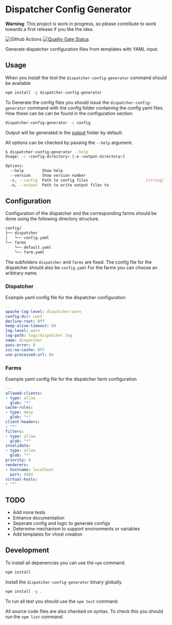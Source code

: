 # Dispatcher Config Generator

**Warning**: This project is work in progress, so please contribute to work
towards a first release if you like the idea.

![Github Actions](https://github.com/bdhoine/dispatcher-config-generator/workflows/Build/badge.svg)
[![Quality Gate Status](https://sonarcloud.io/api/project_badges/measure?project=bdhoine_dispatcher-config-generator&metric=alert_status)](https://sonarcloud.io/dashboard?id=bdhoine_dispatcher-config-generator)

Generate dispatcher configuration files from templates with YAML input.

## Usage

When you install the tool the `dispatcher-config-generator` command should be
available

```sh
npm install -g dispatcher-config-generator
```

To Generate the config files you should issue the `dispatcher-config-generator`
command with the
config folder containing the config yaml files.
How these can be can be found in the configuration section.

```sh
dispatcher-config-generator -c config
```

Output will be generated in the [output](output) folder by default.

All options can be checked by passing the `--help` argument.

```sh
$ dispatcher-config-generator --help
Usage: -c <config-directory> [-o <output-directory>]

Options:
  --help        Show help                                              [boolean]
  --version     Show version number                                    [boolean]
  -c, --config  Path to config files                         [string] [required]
  -o, --output  Path to write output files to                           [string]
```

## Configuration

Configuration of the dispatcher and the corresponding farms should be done using
the following directory structure.

```txt
config/
├── dispatcher
│   └── config.yaml
└── farms
    └── default.yaml
    └── farm.yaml
```

The subfolders `dispatcher` and `farms` are fixed.
The config file for the dispatcher should also be `config.yaml`
For the farms you can choose an aribtrary name.

### Dispatcher

Example yaml config file for the dispatcher configuration

```yaml
---
apache-log-level: dispatcher:warn
config-dir: conf
decline-root: Off
keep-alive-timeout: 60
log-level: warn
log-path: logs/dispatcher.log
name: dispatcher
pass-error: 0
ssi-no-cache: Off
use-processed-url: On
```

### Farms

Example yaml config file for the dispatcher farm configuration

```yaml
---
allowed-clients:
- type: allow
  glob: "*"
cache-rules:
- type: deny
  glob: "*"
client-headers:
- "*"
filters:
- type: allow
  glob: "*"
invalidate:
- type: allow
  glob: "*"
priority: 0
renderers:
- hostname: localhost
  port: 4503
virtual-hosts:
- "*"
```

## TODO

- Add more tests
- Enhance documentation
- Seperate config and logic to generate configs
- Determine mechanism to support environments or variables
- Add templates for vhost creation

## Development

To install all depenencies you can use the `npm` command.

```sh
npm install
```

Install the `dispatcher-config-generator` binary globally.

```sh
npm install -g .
```

To run all test you should use the `npm test` command.

All source code files are also checked on syntax.
To check this you should run the `npm lint` command.
